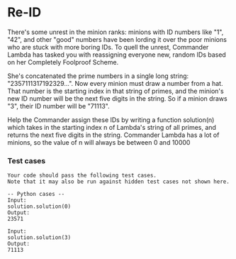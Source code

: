 # Re-ID

There's some unrest in the minion ranks: minions with ID numbers like "1", "42", and other "good" numbers have been lording it over the poor minions who are stuck with more boring IDs. To quell the unrest, Commander Lambda has tasked you with reassigning everyone new, random IDs based on her Completely Foolproof Scheme.

She's concatenated the prime numbers in a single long string: "2357111317192329...". Now every minion must draw a number from a hat. That number is the starting index in that string of primes, and the minion's new ID number will be the next five digits in the string. So if a minion draws "3", their ID number will be "71113".

Help the Commander assign these IDs by writing a function solution(n) which takes in the starting index n of Lambda's string of all primes, and returns the next five digits in the string. Commander Lambda has a lot of minions, so the value of n will always be between 0 and 10000

### Test cases
```
Your code should pass the following test cases.
Note that it may also be run against hidden test cases not shown here.

-- Python cases --
Input:
solution.solution(0)
Output:
23571

Input:
solution.solution(3)
Output:
71113
```

